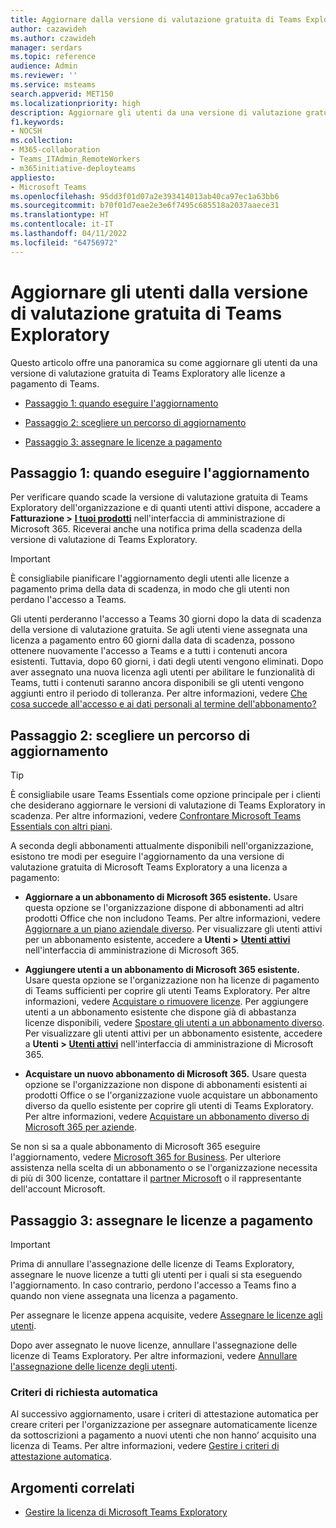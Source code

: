 ```yaml
---
title: Aggiornare dalla versione di valutazione gratuita di Teams Exploratory
author: cazawideh
ms.author: czawideh
manager: serdars
ms.topic: reference
audience: Admin
ms.reviewer: ''
ms.service: msteams
search.appverid: MET150
ms.localizationpriority: high
description: Aggiornare gli utenti da una versione di valutazione gratuita di Teams Exploratory a una licenza a pagamento.
f1.keywords:
- NOCSH
ms.collection:
- M365-collaboration
- Teams_ITAdmin_RemoteWorkers
- m365initiative-deployteams
appliesto:
- Microsoft Teams
ms.openlocfilehash: 95dd3f01d07a2e393414013ab40ca97ec1a63bb6
ms.sourcegitcommit: b70f01d7eae2e3e6f7495c685518a2037aaece31
ms.translationtype: HT
ms.contentlocale: it-IT
ms.lasthandoff: 04/11/2022
ms.locfileid: "64756972"
---
```

# <a name="upgrade-users-from-the-teams-exploratory-trial"></a>Aggiornare gli utenti dalla versione di valutazione gratuita di Teams Exploratory

Questo articolo offre una panoramica su come aggiornare gli utenti da una versione di valutazione gratuita di Teams Exploratory alle licenze a pagamento di Teams.

- [Passaggio 1: quando eseguire l'aggiornamento](#step-1-when-to-upgrade)

- [Passaggio 2: scegliere un percorso di aggiornamento](#step-2-choose-an-upgrade-path)

- [Passaggio 3: assegnare le licenze a pagamento](#step-3-assign-paid-licenses)

## <a name="step-1-when-to-upgrade"></a>Passaggio 1: quando eseguire l'aggiornamento  

Per verificare quando scade la versione di valutazione gratuita di Teams Exploratory dell'organizzazione e di quanti utenti attivi dispone, accadere a **Fatturazione >** <a href="https://go.microsoft.com/fwlink/p/?linkid=842054" target="_blank"><b>I tuoi prodotti</b></a> nell'interfaccia di amministrazione di Microsoft 365. Riceverai anche una notifica prima della scadenza della versione di valutazione di Teams Exploratory.

> [!IMPORTANT]
> È consigliabile pianificare l'aggiornamento degli utenti alle licenze a pagamento prima della data di scadenza, in modo che gli utenti non perdano l'accesso a Teams.
>
> Gli utenti perderanno l'accesso a Teams 30 giorni dopo la data di scadenza della versione di valutazione gratuita. Se agli utenti viene assegnata una licenza a pagamento entro 60 giorni dalla data di scadenza, possono ottenere nuovamente l'accesso a Teams e a tutti i contenuti ancora esistenti. Tuttavia, dopo 60 giorni, i dati degli utenti vengono eliminati. Dopo aver assegnato una nuova licenza agli utenti per abilitare le funzionalità di Teams, tutti i contenuti saranno ancora disponibili se gli utenti vengono aggiunti entro il periodo di tolleranza. Per altre informazioni, vedere <a href="/microsoft-365/commerce/subscriptions/what-if-my-subscription-expires?view=o365-worldwide" target="_blank">Che cosa succede all'accesso e ai dati personali al termine dell'abbonamento?</a>

## <a name="step-2-choose-an-upgrade-path"></a>Passaggio 2: scegliere un percorso di aggiornamento

> [!TIP]
> È consigliabile usare Teams Essentials come opzione principale per i clienti che desiderano aggiornare le versioni di valutazione di Teams Exploratory in scadenza. Per altre informazioni, vedere [Confrontare Microsoft Teams Essentials con altri piani](get-started-with-teams-essentials.md#how-does-microsoft-teams-essentials-compare-to-other-microsoft-teams-plans).

A seconda degli abbonamenti attualmente disponibili nell'organizzazione, esistono tre modi per eseguire l'aggiornamento da una versione di valutazione gratuita di Microsoft Teams Exploratory a una licenza a pagamento:

- **Aggiornare a un abbonamento di Microsoft 365 esistente.** Usare questa opzione se l'organizzazione dispone di abbonamenti ad altri prodotti Office che non includono Teams. Per altre informazioni, vedere <a href="/microsoft-365/commerce/subscriptions/upgrade-to-different-plan?view=o365-worldwide" target="_blank">Aggiornare a un piano aziendale diverso</a>. Per visualizzare gli utenti attivi per un abbonamento esistente, accedere a **Utenti >** <a href="https://go.microsoft.com/fwlink/p/?linkid=834822" target="_blank"><b>Utenti attivi</b></a> nell'interfaccia di amministrazione di Microsoft 365.

- **Aggiungere utenti a un abbonamento di Microsoft 365 esistente.** Usare questa opzione se l'organizzazione non ha licenze di pagamento di Teams sufficienti per coprire gli utenti Teams Exploratory. Per altre informazioni, vedere <a href="/microsoft-365/commerce/licenses/buy-licenses?view=o365-worldwide" target="_blank">Acquistare o rimuovere licenze</a>. Per aggiungere utenti a un abbonamento esistente che dispone già di abbastanza licenze disponibili, vedere <a href="/microsoft-365/commerce/subscriptions/move-users-different-subscription?view=o365-worldwide" target="_blank">Spostare gli utenti a un abbonamento diverso</a>. Per visualizzare gli utenti attivi per un abbonamento esistente, accedere a **Utenti >** <a href="https://go.microsoft.com/fwlink/p/?linkid=834822" target="_blank"><b>Utenti attivi</b></a> nell'interfaccia di amministrazione di Microsoft 365.

- **Acquistare un nuovo abbonamento di Microsoft 365.** Usare questa opzione se l'organizzazione non dispone di abbonamenti esistenti ai prodotti Office o se l'organizzazione vuole acquistare un abbonamento diverso da quello esistente per coprire gli utenti di Teams Exploratory.  Per altre informazioni, vedere <a href="/microsoft-365/commerce/try-or-buy-microsoft-365?view=o365-worldwide%22%20\#buy-a-different-subscription" target="_blank">Acquistare un abbonamento diverso di Microsoft 365 per aziende</a>.

Se non si sa a quale abbonamento di Microsoft 365 eseguire l'aggiornamento, vedere <a href="https://www.microsoft.com/microsoft-365/business#coreui-heading-hiatrep" target="_blank">Microsoft 365 for Business</a>. Per ulteriore assistenza nella scelta di un abbonamento o se l'organizzazione necessita di più di 300 licenze, contattare il <a href="https://www.microsoft.com/solution-providers/home" target="_blank">partner Microsoft</a> o il rappresentante dell'account Microsoft.

## <a name="step-3-assign-paid-licenses"></a>Passaggio 3: assegnare le licenze a pagamento

> [!IMPORTANT]
> Prima di annullare l'assegnazione delle licenze di Teams Exploratory, assegnare le nuove licenze a tutti gli utenti per i quali si sta eseguendo l'aggiornamento. In caso contrario, perdono l'accesso a Teams fino a quando non viene assegnata una licenza a pagamento.  

Per assegnare le licenze appena acquisite, vedere <a href="/microsoft-365/admin/manage/assign-licenses-to-users?view=o365-worldwide&viewFallbackFrom=o365-worldwide%22%20%5C" target="_blank">Assegnare le licenze agli utenti</a>.  

Dopo aver assegnato le nuove licenze, annullare l'assegnazione delle licenze di Teams Exploratory. Per altre informazioni, vedere <a href="/microsoft-365/admin/manage/remove-licenses-from-users?view=o365-worldwide" target="_blank">Annullare l'assegnazione delle licenze degli utenti</a>.

### <a name="auto-claim-policies"></a>Criteri di richiesta automatica

Al successivo aggiornamento, usare i criteri di attestazione automatica per creare criteri per l'organizzazione per assegnare automaticamente licenze da sottoscrizioni a pagamento a nuovi utenti che non hanno’ acquisito una licenza di Teams. Per altre informazioni, vedere <a href="/microsoft-365/commerce/licenses/manage-auto-claim-policies?view=o365-worldwide" target="_blank">Gestire i criteri di attestazione automatica</a>.

## <a name="related-topics"></a>Argomenti correlati

- [Gestire la licenza di Microsoft Teams Exploratory](teams-exploratory.md)
